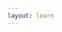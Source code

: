 ```yaml
---
layout: learn
---
```

<script type="text/javascript">
  LEARN_DMN.Navigation.markAsCompletedSection('section-integrate');
</script>
